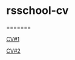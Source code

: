# rsschool-cv

=======

[CV#1](https://Ulyana-dev.github.io/rsschool-cv/cv)

[CV#2](https://Ulyana-dev.github.io/rsschool-cv/)